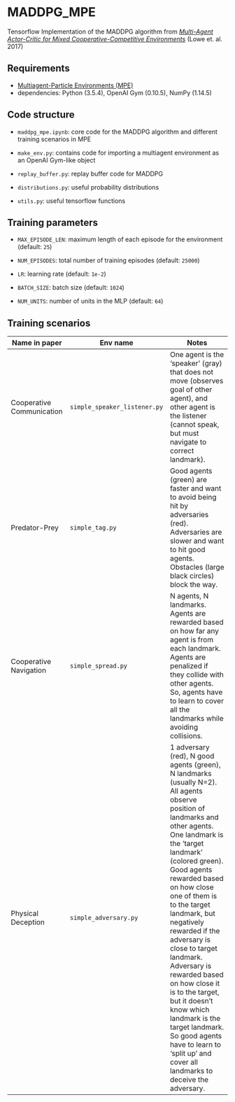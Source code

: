 
# MADDPG_MPE

Tensorflow Implementation of the MADDPG algorithm from [*Multi-Agent Actor-Critic for Mixed
Cooperative-Competitive Environments*](https://arxiv.org/abs/1706.02275) (Lowe et. al. 2017)

## Requirements

* [Multiagent-Particle Environments (MPE)](https://github.com/openai/multiagent-particle-envs)
* dependencies: Python (3.5.4), OpenAI Gym (0.10.5), NumPy (1.14.5)

## Code structure

- `maddpg_mpe.ipynb`: core code for the MADDPG algorithm and different training scenarios in MPE

- `make_env.py`: contains code for importing a multiagent environment as an OpenAI Gym-like object

- `replay_buffer.py`: replay buffer code for MADDPG

- `distributions.py`: useful probability distributions

- `utils.py`: useful tensorflow functions

## Training parameters

- `MAX_EPISODE_LEN`: maximum length of each episode for the environment (default: `25`)

- `NUM_EPISODES`: total number of training episodes (default: `25000`)

- `LR`: learning rate (default: `1e-2`)

- `BATCH_SIZE`: batch size (default: `1024`)

- `NUM_UNITS`: number of units in the MLP (default: `64`)

## Training scenarios

| Name in paper | Env name | Notes |
| --- | --- | --- |
| Cooperative Communication | `simple_speaker_listener.py` | One agent is the ‘speaker’ (gray) that does not move (observes goal of other agent), and other agent is the listener (cannot speak, but must navigate to correct landmark).|
| Predator-Prey | `simple_tag.py` | Good agents (green) are faster and want to avoid being hit by adversaries (red). Adversaries are slower and want to hit good agents. Obstacles (large black circles) block the way. |
| Cooperative Navigation | `simple_spread.py` | N agents, N landmarks. Agents are rewarded based on how far any agent is from each landmark. Agents are penalized if they collide with other agents. So, agents have to learn to cover all the landmarks while avoiding collisions. |
| Physical Deception | `simple_adversary.py` | 1 adversary (red), N good agents (green), N landmarks (usually N=2). All agents observe position of landmarks and other agents. One landmark is the ‘target landmark’ (colored green). Good agents rewarded based on how close one of them is to the target landmark, but negatively rewarded if the adversary is close to target landmark. Adversary is rewarded based on how close it is to the target, but it doesn’t know which landmark is the target landmark. So good agents have to learn to ‘split up’ and cover all landmarks to deceive the adversary. |
